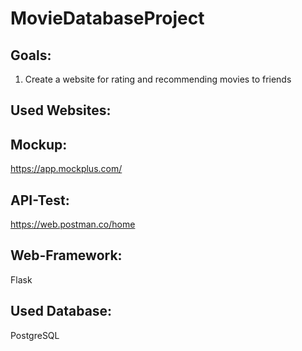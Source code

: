 # MovieDatabaseProject

## Goals:
  1. Create a website for rating and recommending movies to friends

## Used Websites:

## Mockup:
https://app.mockplus.com/

## API-Test:
https://web.postman.co/home

## Web-Framework:
Flask

## Used Database:
PostgreSQL

